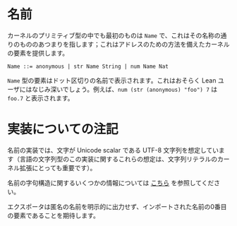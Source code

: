 <!--
# Names
-->

# 名前

<!--
The first of the kernel's primitive types is `Name`, which is sort of what it sounds like; it provides kernel items with a way of addressing things.
-->

カーネルのプリミティブ型の中でも最初のものは `Name` で、これはその名称の通りのもののあつまりを指します；これはアドレスのための方法を備えたカーネルの要素を提供します。

```
Name ::= anonymous | str Name String | num Name Nat
```

<!--
Elements of the `Name` type are displayed as dot-separated names, which users of Lean are probably familiar with. For example, `num (str (anonymous) "foo") 7` is displayed as `foo.7`. 
-->

`Name` 型の要素はドット区切りの名前で表示されます。これはおそらく Lean ユーザにはなじみ深いでしょう。例えば、`num (str (anonymous) "foo") 7` は `foo.7` と表示されます。

<!--
# Implementation notes
-->

# 実装についての注記

<!--
The implementation of names assumes UTF-8 strings, with characters as unicode scalars (these assumptions about the implementing language's string type are also important for the string literal kernel extension). 
-->

名前の実装では、文字が Unicode scalar である UTF-8 文字列を想定しています（言語の文字列型のこの実装に関するこれらの想定は、文字列リテラルのカーネル拡張にとっても重要です）。

<!--
Some information on the lexical structure of names can be found [here](https://github.com/leanprover/lean4/blob/504b6dc93f46785ccddb8c5ff4a8df5be513d887/doc/lexical_structure.md?plain=1#L40)
-->

名前の字句構造に関するいくつかの情報については [こちら](https://github.com/leanprover/lean4/blob/504b6dc93f46785ccddb8c5ff4a8df5be513d887/doc/lexical_structure.md?plain=1#L40) を参照してください。

<!--
The exporter does not explicitly output the anonymous name, and expects it to be the 0th element of the imported names.
-->


エクスポータは匿名の名前を明示的に出力せず、インポートされた名前の0番目の要素であることを期待します。
